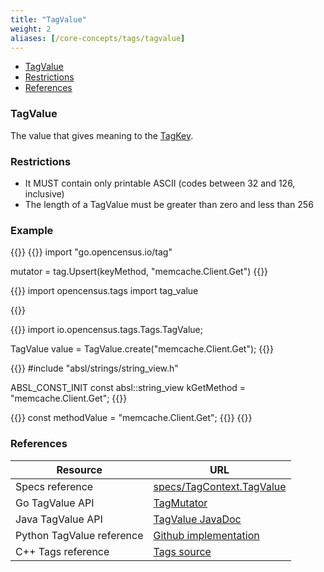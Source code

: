 ```yaml
---
title: "TagValue"
weight: 2
aliases: [/core-concepts/tags/tagvalue]
---
```


- [TagValue](#tagvalue)
- [Restrictions](#restrictions)
- [References](#references)

### TagValue
The value that gives meaning to the [TagKey](/tag/key).


### Restrictions
* It MUST contain only printable ASCII (codes between 32 and 126, inclusive)
* The length of a TagValue must be greater than zero and less than 256

### Example
{{<tabs Go Python Java CplusPlus NodeJS>}}
{{<highlight go>}}
import "go.opencensus.io/tag"

mutator = tag.Upsert(keyMethod, "memcache.Client.Get")
{{</highlight>}}

{{<highlight python>}}
import opencensus.tags import tag_value

{{</highlight>}}

{{<highlight java>}}
import io.opencensus.tags.Tags.TagValue;

TagValue value = TagValue.create("memcache.Client.Get");
{{</highlight>}}

{{<highlight cpp>}}
#include "absl/strings/string_view.h"

ABSL_CONST_INIT const absl::string_view kGetMethod =
    "memcache.Client.Get";
{{</highlight>}}

{{<highlight nodejs>}}
const methodValue = "memcache.Client.Get";
{{</highlight>}}
{{</tabs>}}

### References

Resource|URL
---|---
Specs reference|[specs/TagContext.TagValue](https://github.com/census-instrumentation/opencensus-specs/blob/master/tags/TagMap.md#tagvalue)
Go TagValue API|[TagMutator](https://godoc.org/go.opencensus.io/tag#Mutator)
Java TagValue API|[TagValue JavaDoc](https://static.javadoc.io/io.opencensus/opencensus-api/0.16.1/io/opencensus/tags/TagValue.html)
Python TagValue reference|[Github implementation](https://github.com/census-instrumentation/opencensus-python/blob/fc42d70f0c9f423b22d0d6a55cc1ffb0e3e478c8/opencensus/tags/tag_value.py#L15-L34)
C++ Tags reference|[Tags source](https://github.com/census-instrumentation/opencensus-cpp/tree/master/opencensus/tags)
